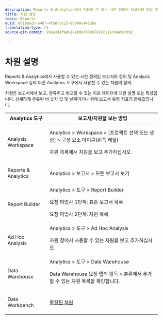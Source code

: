 ```yaml
---
description: Reports & Analytics에서 사용할 수 있는 사전 정의된 보고서의 정의 및 Analysis Workspace 등의 다른 Analytics 도구에서 사용할 수 있는 차원의 정의.
title: 차원 설명
topic: Reports
uuid: 8518aacb-a407-4fa8-bc25-6b349c44528a
translation-type: ht
source-git-commit: 99ee24efaa517e8da700c67818c111c4aa90dc02

---
```



# 차원 설명

Reports &amp; Analytics에서 사용할 수 있는 사전 정의된 보고서의 정의 및 Analysis Workspace 등의 다른 Analytics 도구에서 사용할 수 있는 차원의 정의.

차원은 보고서에서 보고, 분류하고 비교할 수 있는 지표 데이터에 대한 설명 또는 특성입니다. 상세하게 분류된 비 숫자 값 및 날짜이거나 원래 보고서 유형 지표의 분류값입니다.

<table id="table_5F240226DE7C40D3B613178F5A829011"> 
 <thead> 
  <tr> 
   <th colname="col1" class="entry"> Analytics 도구 </th> 
   <th colname="col2" class="entry"> 보고서/차원을 보는 방법 </th> 
  </tr>
 </thead>
 <tbody> 
  <tr> 
   <td colname="col1"> <p>Analysis Workspace </p> </td> 
   <td colname="col2"> <p><span class="ignoretag"><span class="uicontrol"> Analytics</span> &gt; <span class="uicontrol">Workspace</span> &gt; <span class="uicontrol">[프로젝트 선택 또는 생성]</span> &gt; <span class="uicontrol">구성 요소 아이콘(왼쪽 레일)</span></span> </p> <p>차원 목록에서 차원을 보고 추가하십시오. </p> </td> 
  </tr> 
  <tr> 
   <td colname="col1"> <p>Reports &amp; Analytics </p> </td> 
   <td colname="col2"> <p><span class="uicontrol"> Analytics</span> &gt; <span class="uicontrol">보고서</span> &gt; <span class="uicontrol">모든 보고서 보기</span> </p> </td> 
  </tr> 
  <tr> 
   <td colname="col1"> <p>Report Builder </p> </td> 
   <td colname="col2"><span class="ignoretag"><span class="uicontrol"> Analytics</span> &gt; <span class="uicontrol">도구</span> &gt; <span class="uicontrol">Report Builder</span></span> <p>요청 마법사 1단계: 표준 보고서 목록 </p> <p>요청 마법사 2단계: 차원 목록 </p> </td> 
  </tr> 
  <tr> 
   <td colname="col1"> <p>Ad Hoc Analysis </p> </td> 
   <td colname="col2"><span class="ignoretag"><span class="uicontrol"> Analytics</span> &gt; <span class="uicontrol">도구</span> &gt; <span class="uicontrol">Ad Hoc Analysis</span></span> <p>차원 창에서 사용할 수 있는 차원을 보고 추가하십시오. </p> </td> 
  </tr> 
  <tr> 
   <td colname="col1"> <p>Data Warehouse </p> </td> 
   <td colname="col2"><span class="ignoretag"><span class="uicontrol"> Analytics</span> &gt; <span class="uicontrol">도구</span> &gt; <span class="uicontrol">Date Warehouse</span></span> <p><span class="uicontrol">Data Warehouse 요청</span> 탭의 <span class="uicontrol">항목</span> &gt; <span class="uicontrol">분류</span>에서 추가할 수 있는 차원 목록을 확인합니다. </p> </td> 
  </tr> 
  <tr> 
   <td colname="col1"> <p>Data Workbench </p> </td> 
   <td colname="col2"><a href="https://marketing.adobe.com/resources/help/ko_KR/insight/dataset/c_ex_dim.html"  > 확장된 차원</a> </td> 
  </tr> 
 </tbody> 
</table>

